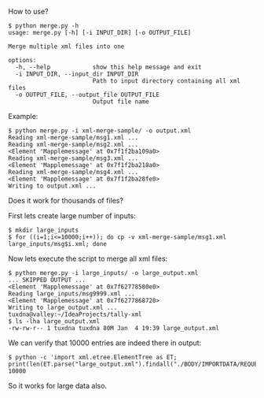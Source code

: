How to use?

```
$ python merge.py -h
usage: merge.py [-h] [-i INPUT_DIR] [-o OUTPUT_FILE]

Merge multiple xml files into one

options:
  -h, --help            show this help message and exit
  -i INPUT_DIR, --input_dir INPUT_DIR
                        Path to input directory containing all xml files
  -o OUTPUT_FILE, --output_file OUTPUT_FILE
                        Output file name
```

Example:

```
$ python merge.py -i xml-merge-sample/ -o output.xml 
Reading xml-merge-sample/msg1.xml ...
Reading xml-merge-sample/msg2.xml ...
<Element 'Mapplemessage' at 0x7f1f2ba109a0>
Reading xml-merge-sample/msg3.xml ...
<Element 'Mapplemessage' at 0x7f1f2ba218a0>
Reading xml-merge-sample/msg4.xml ...
<Element 'Mapplemessage' at 0x7f1f2ba28fe0>
Writing to output.xml ...

```

Does it work for thousands of files?

First lets create large number of inputs:

```
$ mkdir large_inputs
$ for ((i=1;i<=10000;i++)); do cp -v xml-merge-sample/msg1.xml large_inputs/msg$i.xml; done
```

Now lets execute the script to merge all xml files:

```
$ python merge.py -i large_inputs/ -o large_output.xml
... SKIPPED OUTPUT ...
<Element 'Mapplemessage' at 0x7f62778580e0>
Reading large_inputs/msg9999.xml ...
<Element 'Mapplemessage' at 0x7f6277868720>
Writing to large_output.xml ...
tuxdna@valley:~/IdeaProjects/tally-xml
$ ls -lha large_output.xml 
-rw-rw-r-- 1 tuxdna tuxdna 80M Jan  4 19:39 large_output.xml

```
We can verify that 10000 entries are indeed there in output:

```
$ python -c 'import xml.etree.ElementTree as ET; print(len(ET.parse("large_output.xml").findall("./BODY/IMPORTDATA/REQUESTDATA/Mapplemessage")))'
10000
```

So it works for large data also.
